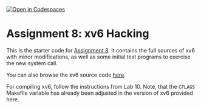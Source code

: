 [![Open in Codespaces](https://classroom.github.com/assets/launch-codespace-2972f46106e565e64193e422d61a12cf1da4916b45550586e14ef0a7c637dd04.svg)](https://classroom.github.com/open-in-codespaces?assignment_repo_id=18986464)
# Assignment 8: xv6 Hacking

This is the starter code for [Assignment 8]. It contains the full sources of xv6 with minor modifications, as well as some initial test programs to exercise the new system call.

You can also browse the xv6 source code [here][xv6-global].

For compiling xv6, follow the instructions from Lab 10. Note, that the `CFLAGS` Makefile variable has already been adjusted in the version of xv6 provided here.

[Assignment 8]:https://khoury-cs3650.github.io/a08.html
[xv6-global]:https://khoury-cs3650.github.io/l/10/xv6-global/

